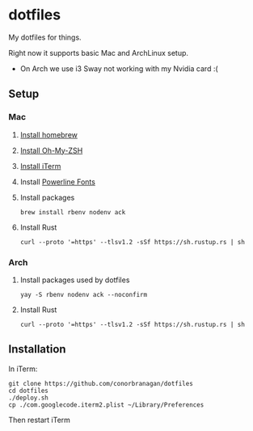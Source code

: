 # dotfiles

My dotfiles for things.

Right now it supports basic Mac and ArchLinux setup.

- On Arch we use i3 Sway not working with my Nvidia card :(


## Setup

### Mac

1. [Install homebrew](https://brew.sh)

2. [Install Oh-My-ZSH](https://github.com/robbyrussell/oh-my-zsh)

3. [Install iTerm](https://iterm2.com/)

4. Install [Powerline Fonts](https://github.com/powerline/fonts)

5. Install packages

    ```
    brew install rbenv nodenv ack
    ```

6. Install Rust

    ```
    curl --proto '=https' --tlsv1.2 -sSf https://sh.rustup.rs | sh
    ```

### Arch


1. Install packages used by dotfiles

    ```
    yay -S rbenv nodenv ack --noconfirm
    ```

2. Install Rust

    ```
    curl --proto '=https' --tlsv1.2 -sSf https://sh.rustup.rs | sh
    ```

## Installation

In iTerm:

```
git clone https://github.com/conorbranagan/dotfiles
cd dotfiles
./deploy.sh
cp ./com.googlecode.iterm2.plist ~/Library/Preferences
```

Then restart iTerm
